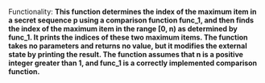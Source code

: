 Functionality: **This function determines the index of the maximum item in a secret sequence p using a comparison function func_1, and then finds the index of the maximum item in the range [0, n) as determined by func_1. It prints the indices of these two maximum items. The function takes no parameters and returns no value, but it modifies the external state by printing the result. The function assumes that n is a positive integer greater than 1, and func_1 is a correctly implemented comparison function.**